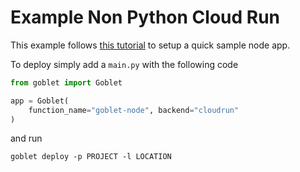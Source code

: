 # Example Non Python Cloud Run

This example follows [this tutorial](https://bikramat.medium.com/dockerfile-node-example-bbd53a2caf0a) to setup a quick sample node app. 

To deploy simply add a `main.py` with the following code

```python
from goblet import Goblet

app = Goblet(
    function_name="goblet-node", backend="cloudrun"
)
```

and run 

`goblet deploy -p PROJECT -l LOCATION`
